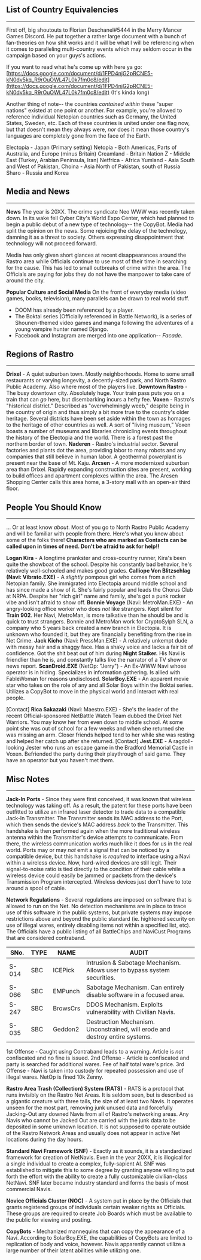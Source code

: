 List of Country Equivalencies
---
---

First off, big shoutouts to Florian Deschanel#5444 in the Merry Mancer Games Discord. He put together a rather large document with a bunch of fan-theories on how shit works and it will be what I will be referencing when it comes to paralleling multi-country events which may seldom occur in the campaign based on your guys's actions.

If you want to read what he's come up with here ya go: [https://docs.google.com/document/d/1FPD4njG2pRCNE5-kN0dv5kq_R9rOuOWL47L0k7fm0c8/edit](https://docs.google.com/document/d/1FPD4njG2pRCNE5-kN0dv5kq_R9rOuOWL47L0k7fm0c8/edit)
(It's kinda long)

Another thing of note-- the countries *contained within* these "super nations" existed at one point or another. For example, you're allowed to reference individual Netopian countries such as Germany, the United States, Sweden, etc. Each of these countries is united under one flag now, but that doesn't mean they always were, *nor* does it mean those country's languages are completely gone from the face of the Earth.

Electopia - Japan (Primary setting)
Netopia - Both Americas, Parts of Australia, and Europe (minus Britain)
Creamland - Britain
Nation Z - Middle East (Turkey, Arabian Peninsula, Iran)
Netfrica - Africa
Yumland - Asia South and West of Pakistan, 
Choina - Asia North of Pakistan, south of Russia
Sharo - Russia and Korea

Media and News
---
---
**News**
The year is 20XX.
The crime syndicate Neo WWW was recently taken down. In its wake fell Cyber City's World Expo Center, which had planned to begin a public debut of a new type of technology-- the CopyBot.
Media had split the opinion on the news. Some rejoicing the delay of the technology, damning it as a threat to society. Others expressing disappointment that technology will not proceed forward.

Media has only given short glances at recent disappearances around the Rastro area while Officials continue to use most of their time in searching for the cause. This has led to small outbreaks of crime within the area. The Officials are paying for jobs they do not have the manpower to take care of around the city.

**Popular Culture and Social Media**
On the front of everyday media (video games, books, television), many parallels can be drawn to real world stuff.
- DOOM has already been referenced by a player.
- The Boktai series (Officially referenced in Battle Network), is a series of Shounen-themed video games and manga following the adventures of a young vampire hunter named Django.
- Facebook and Instagram are merged into one application-- *Facade*.

Regions of Rastro
---
---

**Drixel** - A quiet suburban town. Mostly neighborhoods. Home to some small restaurants or varying longevity, a decently-sized park, and North Rastro Public Academy. Also where most of the players live.
**Downtown Rastro** - The busy downtown city. Absolutely huge. Your train pass puts you on a train that can *go* here, but disembarking  incurs a hefty fee.
**Voxen** - Rastro's "historical district." Described as "overwhelmingly weeb," despite being in the country of origin and thus simply a bit more true to the country's older heritage. Several districts have been set aside within the town as homages to the heritage of other countries as well. A sort of "living museum," Voxen boasts a number of museums and libraries chronicling events throughout the history of the Electopia and the world. There is a forest past the northern border of town.
**Naderen** - Rastro's industrial sector. Several factories and plants dot the area, providing labor to many robots and any companies that still believe in human labor. A geothermal powerplant is present near the base of Mt. Kaju.
**Arcsen** - A more modernized suburban area than Drixel. Rapidly expanding construction sites are present, working to build offices and apartment complexes within the area. The Arcsen Shopping Center calls this area home, a 3-story mall with an open-air third floor.

People You Should Know
---
---
... Or at least know *about*. Most of you go to North Rastro Public Academy and will be familiar with people from there.
Here's what you know about some of the folks there!
**Characters who are marked as Contacts can be called upon in times of need. Don't be afraid to ask for help!!**

**Logan Kira** - A longtime prankster and cross-country runner, Kira's been quite the showboat of the school. Despite his constantly bad behavior, he's relatively well-schooled and makes good grades.
**Calliope Von Blitzschlag (Navi: Vibrato.EXE)** - A *slightly* pompous girl who comes from a rich Netopian family. She immigrated into Electopia around middle school and has since made a show of it. She's fairly popular and leads the Chorus Club at NRPA. Despite her "rich girl" name and family, she's got a punk rocker vibe and isn't afraid to show off.
**Bonnie Voyage** (Navi: MetroMan.EXE) - An angry-looking office worker who does *not* like strangers. Kept silent for **Train 902**. Her Navi, MetroMan, is more talkative than he should be and is quick to trust strangers. Bonnie and MetroMan work for CryptoSylph SLN, a company who 5 years back created a new branch in Electopia. It is unknown who founded it, but they are financially benefiting from the rise in Net Crime.
**Jack Kicho** (Navi: PressMan.EXE) - A relatively unkempt dude with messy hair and a shaggy face. Has a shaky voice and lacks a fair bit of confidence. Got the shit beat out of him during **Night Stalker.** His Navi is friendlier than he is, and constantly talks like the narrator of a TV show or news report.
**ScanDroid.EXE** (NetOp: "Jerry") - An Ex-WWW Navi whose operator is in hiding. Specializes in information gathering. Is allied with FableWoman for reasons undisclosed.
**SolarBoy.EXE** - An apparent movie star who takes on the role of any and all Solar Boys within the Boktai series. Utilizes a CopyBot to move in the physical world and interact with real people.

[Contact] **Rica Sakazaki** (Navi: Maestro.EXE) - She's the leader of the recent Official-sponsored NetBattle Watch Team dubbed the Drixel Net Warriors. You may know her from even down to middle school. At some point she was out of school for a few weeks and when she returned she was missing an arm. Closer friends helped tend to her while she was resting and helped her catch up after she returned.
[Contact] **Jest.EXE** - A ragdoll-looking Jester who runs an escape game in the Bradford Memorial Castle in Voxen. Befriended the party during their playthrough of said game. They have an operator but you haven't met them.

Misc Notes
---
---

**Jack-In Ports** - Since they were first conceived, it was known that wireless technology was taking off. As a result, the patent for these ports have been outfitted to utilize an infrared laser detector to trade data to a compatible Jack-In Transmitter. The Transmitter sends its MAC address to the Port, which then sends the device's MAC address *back* to the Transmitter. This handshake is then performed again when the more traditional wireless antenna within the Transmitter's device attempts to communicate. From there, the wireless communication works much like it does for us in the real world. Ports may or may *not* emit a signal that can be noticed by a compatible device, but this handshake is *required* to interface using a Navi within a wireless device.
Now, hard-wired devices are still legit. Their signal-to-noise ratio is tied directly to the condition of their cable while a wireless device could easily be jammed or packets from the device's Transmission Program intercepted. Wireless devices just don't have to tote around a spool of cable.

**Network Regulations** - Several regulations are imposed on software that is allowed to run on the Net. No detection mechanisms are in place to trace use of this software in the public systems, but private systems may impose restrictions above and beyond the public standard (ie. hightened security on use of illegal wares, entirely disabling items not within a specified list, etc). The Officials have a public listing of all BattleChips and NaviCust Programs that are considered contraband.

| SNo. | TYPE | NAME | AUDIT |
|------|------|------|------|
| S-014 | SBC | ICEPick | Intrusion & Sabotage Mechanism. Allows user to bypass system securities. |
| S-066 | SBC | EMPunch | Sabotage Mechanism. Can entirely disable software in a focused area. |
| S-247 | SBC | BrowsCrs | DDOS Mechanism. Exploits vulnerability with Civilian Navis. |
| S-035 | SBC | Geddon2 | Destruction Mechanism. Unconstrained, will erode and destroy entire systems. |

1st Offense - Caught using Contraband leads to a warning. Article is *not* confiscated and no fine is issued.
2nd Offense - Article is confiscated and party is searched for additional wares. Fee of half total ware's price.
3rd Offense - Navi is taken into custody for repeated possession and use of illegal wares. NetOp is fined 10k Zenny.

**Rastro Area Trash (Collection) System (RATS)** - RATS is a protocol that runs invisibly on the Rastro Net Areas. It is seldom seen, but is described as a gigantic creature with three tails, the size of at least two Navis. It operates unseen for the most part, removing junk unused data and forcefully Jacking-Out any downed Navis from all of Rastro's networking areas. Any Navis who cannot be Jacked Out are carried with the junk data to be deposited in some unknown location. It is not supposed to operate outside of the Rastro Network Areas and usually does not appear in active Net locations during the day hours.

**Standard Navi Framework (SNF)** - Exactly as it sounds, it is a standardized framework for creation of NetNavis. Even in the year 20XX, it is illogical for a single individual to create a complex, fully-sapient AI. SNF was established to mitigate this to some degree by granting anyone willing to put forth the effort with the ability to create a fully customizable civilian-class NetNavi. SNF later became industry standard and forms the basis of most commercial Navis.

**Novice Officials Cluster (NOC)** - A system put in place by the Officials that grants registered groups of individuals certain weaker rights as Officials. These groups are required to create Job Boards which must be available to the public for viewing and posting.

**CopyBots** - Mechanized mannequins that can copy the appearance of a Navi. According to SolarBoy.EXE, the capabilities of CopyBots are limited to replication of body and voice, however. Navis apparently cannot utilize a large number of their latent abilities while utilizing one.